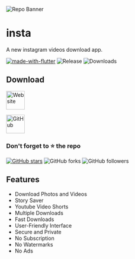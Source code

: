 ![Repo Banner](https://github.com/gopi2401/insta/assets/117622182/344ddc66-45cc-49c6-bfef-0457f4908ccf)

# insta

A new instagram videos download app.

[![made-with-flutter](https://img.shields.io/badge/Made%20with-Flutter-1f425f.svg)](https://flutter.dev/) ![Release](https://img.shields.io/github/v/release/gopi2401/insta) ![Downloads](https://img.shields.io/github/downloads/gopi2401/insta/total)

## Download

[<img src="https://img.shields.io/badge/Website-blue"
     alt="Website"
     height="50">](https://gopi2401.github.io/)
     
[<img src="https://img.shields.io/badge/GitHub-8A2BE2"
     alt="GitHub"
     height="50">](https://github.com/gopi2401/insta-app/releases)
     
### Don't forget to :star: the repo

[![GitHub stars](https://img.shields.io/github/stars/gopi2401/insta.svg?style=social&label=Star)](https://github.com//gopi2401/insta) ![GitHub forks](https://img.shields.io/github/forks/gopi2401/insta.svg?style=social&label=Forks) ![GitHub followers](https://img.shields.io/github/followers/gopi2401.svg?style=social&label=Follow)

## Features
- Download Photos and Videos
- Story Saver
- Youtube Video Shorts
- Multiple Downloads
- Fast Downloads
- User-Friendly Interface
- Secure and Private
- No Subscription
- No Watermarks
- No Ads
